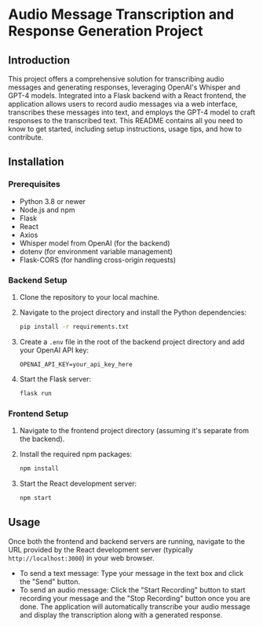 # Audio Message Transcription and Response Generation Project

## Introduction

This project offers a comprehensive solution for transcribing audio messages and generating responses, leveraging OpenAI's Whisper and GPT-4 models. Integrated into a Flask backend with a React frontend, the application allows users to record audio messages via a web interface, transcribes these messages into text, and employs the GPT-4 model to craft responses to the transcribed text. This README contains all you need to know to get started, including setup instructions, usage tips, and how to contribute.

## Installation

### Prerequisites

- Python 3.8 or newer
- Node.js and npm
- Flask
- React
- Axios
- Whisper model from OpenAI (for the backend)
- dotenv (for environment variable management)
- Flask-CORS (for handling cross-origin requests)

### Backend Setup

1. Clone the repository to your local machine.
2. Navigate to the project directory and install the Python dependencies:

    ```bash
    pip install -r requirements.txt
    ```

3. Create a `.env` file in the root of the backend project directory and add your OpenAI API key:

    ```env
    OPENAI_API_KEY=your_api_key_here
    ```

4. Start the Flask server:

    ```bash
    flask run
    ```

### Frontend Setup

1. Navigate to the frontend project directory (assuming it's separate from the backend).
2. Install the required npm packages:

    ```bash
    npm install
    ```

3. Start the React development server:

    ```bash
    npm start
    ```

## Usage

Once both the frontend and backend servers are running, navigate to the URL provided by the React development server (typically `http://localhost:3000`) in your web browser.

- To send a text message: Type your message in the text box and click the "Send" button.
- To send an audio message: Click the "Start Recording" button to start recording your message and the "Stop Recording" button once you are done. The application will automatically transcribe your audio message and display the transcription along with a generated response.
